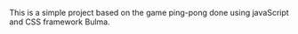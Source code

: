 This is a simple project based on the game ping-pong done using javaScript and CSS framework Bulma. 
